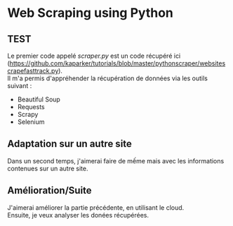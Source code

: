 # Web Scraping using Python

## TEST  

Le premier code appelé *scraper.py* est un code récupéré ici (https://github.com/kaparker/tutorials/blob/master/pythonscraper/websitescrapefasttrack.py).  
Il m'a permis d'appréhender la récupération de données via les outils suivant :  
- Beautiful Soup
- Requests
- Scrapy
- Selenium

## Adaptation sur un autre site 

Dans un second temps, j'aimerai faire de mếme mais avec les informations contenues sur un autre site. 

## Amélioration/Suite

J'aimerai améliorer la partie précédente, en utilisant le cloud.  
Ensuite, je veux analyser les donées récupérées. 
